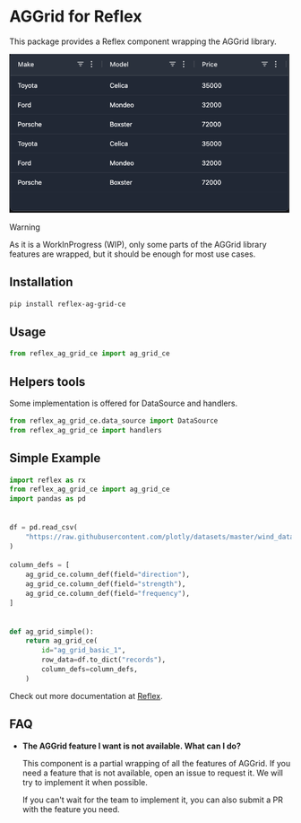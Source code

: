 # AGGrid for Reflex

This package provides a Reflex component wrapping the AGGrid library.

<img src="aggrid_preview.png" width="500px">

> [!WARNING]
> As it is a WorkInProgress (WIP), only some parts of the AGGrid library features are wrapped, but it should be enough for most use cases.

## Installation

```bash
pip install reflex-ag-grid-ce
```

## Usage

```python
from reflex_ag_grid_ce import ag_grid_ce
```

## Helpers tools

Some implementation is offered for DataSource and handlers.

```python
from reflex_ag_grid_ce.data_source import DataSource
from reflex_ag_grid_ce import handlers
```

## Simple Example

```python
import reflex as rx
from reflex_ag_grid_ce import ag_grid_ce
import pandas as pd


df = pd.read_csv(
    "https://raw.githubusercontent.com/plotly/datasets/master/wind_dataset.csv"
)

column_defs = [
    ag_grid_ce.column_def(field="direction"),
    ag_grid_ce.column_def(field="strength"),
    ag_grid_ce.column_def(field="frequency"),
]


def ag_grid_simple():
    return ag_grid_ce(
        id="ag_grid_basic_1",
        row_data=df.to_dict("records"),
        column_defs=column_defs,
    )
```

Check out more documentation at [Reflex](https://reflex.dev/docs/library/tables-and-data-grids/ag-grid/).

## FAQ

- **The AGGrid feature I want is not available. What can I do?**

    This component is a partial wrapping of all the features of AGGrid. If you need a feature that is not available, 
    open an issue to request it. We will try to implement it when possible.

    If you can't wait for the team to implement it, you can also submit a PR with the feature you need.
